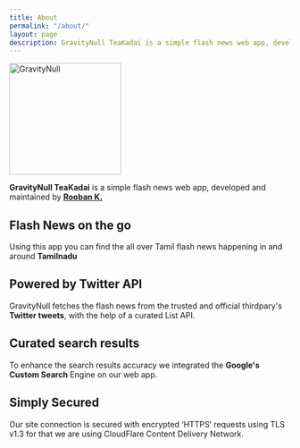 ```yaml
---
title: About
permalink: "/about/"
layout: page
description: GravityNull TeaKadai is a simple flash news web app, developed and maintained by Rooban K.
---
```


<img class="img-rounded" src="https://lh3.googleusercontent.com/pw/AMWts8Dy3MymPFmo5cyt7rWdJQ7wv57u36_EMEC6HsN7nhVeMvqZ1C4jM3H8KAX7_-7qK-BxUTI59510V1EV5BvvLry0dFzMRT9ijRFqh-M7yAarxDyJizlf3ewuK1YU59RdbyskO5yaC0Jo2jqiDut1-Qrevw=w887-h484-no?authuser=0" alt="GravityNull" width="200">

**GravityNull TeaKadai** is a simple flash news web app, developed and maintained by [**Rooban K.**](https://fb.com/roobenk)  

Flash News on the go
--------------------

Using this app you can find the all over Tamil flash news happening in and around **Tamilnadu**  


Powered by Twitter API
----------------------

GravityNull fetches the flash news from the trusted and official thirdpary's **Twitter tweets**, with the help of a curated List API.  


Curated search results
----------------------

To enhance the search results accuracy we integrated the **Google's Custom Search** Engine on our web app.  


Simply Secured
--------------

Our site connection is secured with encrypted ‘HTTPS’ requests using TLS v1.3 for that we are using CloudFlare Content Delivery Network.  

